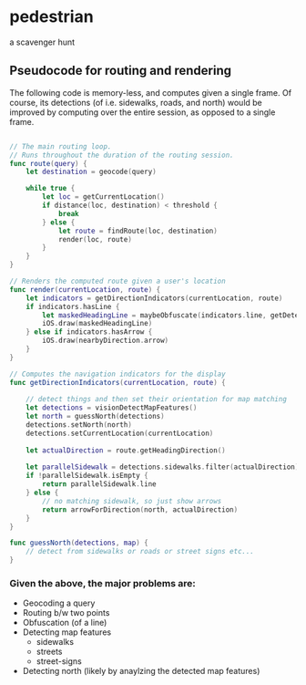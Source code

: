 # pedestrian
a scavenger hunt


## Pseudocode for routing and rendering

The following code is memory-less, and computes given a single frame. Of course, its detections (of i.e. sidewalks, roads, and north) would be improved by computing over the entire session, as opposed to a single frame.

```swift

// The main routing loop. 
// Runs throughout the duration of the routing session.
func route(query) {
    let destination = geocode(query)

    while true {
        let loc = getCurrentLocation()
        if distance(loc, destination) < threshold { 
            break
        } else {
            let route = findRoute(loc, destination)
            render(loc, route)        
        }
    }
} 

// Renders the computed route given a user's location
func render(currentLocation, route) {
    let indicators = getDirectionIndicators(currentLocation, route)
    if indicators.hasLine {
        let maskedHeadingLine = maybeObfuscate(indicators.line, getDetectedPlanes())
        iOS.draw(maskedHeadingLine)
    } else if indicators.hasArrow {
        iOS.draw(nearbyDirection.arrow) 
    }
}

// Computes the navigation indicators for the display
func getDirectionIndicators(currentLocation, route) {
    
    // detect things and then set their orientation for map matching
    let detections = visionDetectMapFeatures()
    let north = guessNorth(detections)
    detections.setNorth(north)
    detections.setCurrentLocation(currentLocation)
    
    let actualDirection = route.getHeadingDirection()
    
    let parallelSidewalk = detections.sidewalks.filter(actualDirection)
    if !parallelSidewalk.isEmpty {
        return parallelSidewalk.line
    } else {
        // no matching sidewalk, so just show arrows
        return arrowForDirection(north, actualDirection)        
    }
} 

func guessNorth(detections, map) {
    // detect from sidewalks or roads or street signs etc...
}
```

### Given the above, the major problems are:

* Geocoding a query
* Routing b/w two points
* Obfuscation (of a line)
* Detecting map features
  * sidewalks
  * streets
  * street-signs
* Detecting north (likely by anaylzing the detected map features)

